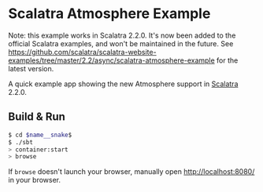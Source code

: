 # Scalatra Atmosphere Example #

Note: this example works in Scalatra 2.2.0. It's now been added to the official
Scalatra examples, and won't be maintained in the future. See 
https://github.com/scalatra/scalatra-website-examples/tree/master/2.2/async/scalatra-atmosphere-example for the latest version.

A quick example app showing the new Atmosphere support in 
[Scalatra](http://scalatra.org) 2.2.0.

## Build & Run ##

```sh
$ cd $name__snake$
$ ./sbt
> container:start
> browse
```

If `browse` doesn't launch your browser, manually open [http://localhost:8080/](http://localhost:8080/) in your browser.
